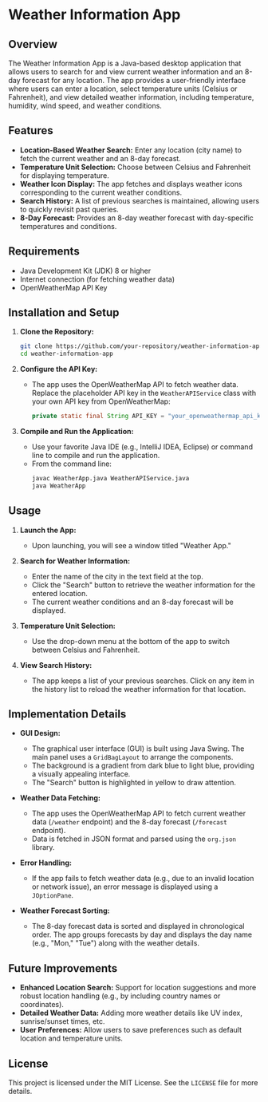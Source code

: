 
# Weather Information App

## Overview

The Weather Information App is a Java-based desktop application that allows users to search for and view current weather information and an 8-day forecast for any location. The app provides a user-friendly interface where users can enter a location, select temperature units (Celsius or Fahrenheit), and view detailed weather information, including temperature, humidity, wind speed, and weather conditions.

## Features

- **Location-Based Weather Search:** Enter any location (city name) to fetch the current weather and an 8-day forecast.
- **Temperature Unit Selection:** Choose between Celsius and Fahrenheit for displaying temperature.
- **Weather Icon Display:** The app fetches and displays weather icons corresponding to the current weather conditions.
- **Search History:** A list of previous searches is maintained, allowing users to quickly revisit past queries.
- **8-Day Forecast:** Provides an 8-day weather forecast with day-specific temperatures and conditions.

## Requirements

- Java Development Kit (JDK) 8 or higher
- Internet connection (for fetching weather data)
- OpenWeatherMap API Key

## Installation and Setup

1. **Clone the Repository:**
   ```bash
   git clone https://github.com/your-repository/weather-information-app.git
   cd weather-information-app
   ```

2. **Configure the API Key:**
   - The app uses the OpenWeatherMap API to fetch weather data. Replace the placeholder API key in the `WeatherAPIService` class with your own API key from OpenWeatherMap:
     ```java
     private static final String API_KEY = "your_openweathermap_api_key";
     ```

3. **Compile and Run the Application:**
   - Use your favorite Java IDE (e.g., IntelliJ IDEA, Eclipse) or command line to compile and run the application.
   - From the command line:
     ```bash
     javac WeatherApp.java WeatherAPIService.java
     java WeatherApp
     ```

## Usage

1. **Launch the App:**
   - Upon launching, you will see a window titled "Weather App."

2. **Search for Weather Information:**
   - Enter the name of the city in the text field at the top.
   - Click the "Search" button to retrieve the weather information for the entered location.
   - The current weather conditions and an 8-day forecast will be displayed.

3. **Temperature Unit Selection:**
   - Use the drop-down menu at the bottom of the app to switch between Celsius and Fahrenheit.

4. **View Search History:**
   - The app keeps a list of your previous searches. Click on any item in the history list to reload the weather information for that location.

## Implementation Details

- **GUI Design:**
  - The graphical user interface (GUI) is built using Java Swing. The main panel uses a `GridBagLayout` to arrange the components.
  - The background is a gradient from dark blue to light blue, providing a visually appealing interface.
  - The "Search" button is highlighted in yellow to draw attention.

- **Weather Data Fetching:**
  - The app uses the OpenWeatherMap API to fetch current weather data (`/weather` endpoint) and the 8-day forecast (`/forecast` endpoint).
  - Data is fetched in JSON format and parsed using the `org.json` library.

- **Error Handling:**
  - If the app fails to fetch weather data (e.g., due to an invalid location or network issue), an error message is displayed using a `JOptionPane`.

- **Weather Forecast Sorting:**
  - The 8-day forecast data is sorted and displayed in chronological order. The app groups forecasts by day and displays the day name (e.g., "Mon," "Tue") along with the weather details.

## Future Improvements

- **Enhanced Location Search:** Support for location suggestions and more robust location handling (e.g., by including country names or coordinates).
- **Detailed Weather Data:** Adding more weather details like UV index, sunrise/sunset times, etc.
- **User Preferences:** Allow users to save preferences such as default location and temperature units.

## License

This project is licensed under the MIT License. See the `LICENSE` file for more details.
